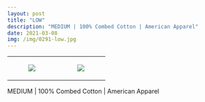 ```yaml
---
layout: post
title: "LOW"
description: "MEDIUM | 100% Combed Cotton | American Apparel"
date: 2021-03-08
img: /img/0291-low.jpg
---
```




<table style="width:100%;"><tr><td style="vertical-align:top;">
      <figure class="tmblr-full" data-orig-height="2048" data-orig-width="1365" data-orig-src="https://concertshirts.netlify.app/shirts/0291/0291-01.jpg"><img src="https://64.media.tumblr.com/347b95c80ab9d0cfb66734a5480e4791/d0fc408204c095bf-ee/s540x810/ac03107e74ee0b911c4e610b64fbff4bc2bf8594.jpg" data-orig-height="2048" data-orig-width="1365" data-orig-src="https://concertshirts.netlify.app/shirts/0291/0291-01.jpg"/></figure></td>
    <td style="vertical-align:top;">
      <figure class="tmblr-full" data-orig-height="2048" data-orig-width="1365" data-orig-src="https://concertshirts.netlify.app/shirts/0291/0291-02.jpg"><img src="https://64.media.tumblr.com/7bc371fa8c1a684f47358a84eb845efd/d0fc408204c095bf-75/s540x810/0003d23d23f6cbcd62431f9cf6733182d4b326c6.jpg" data-orig-height="2048" data-orig-width="1365" data-orig-src="https://concertshirts.netlify.app/shirts/0291/0291-02.jpg"/></figure></td>
  </tr></table><p>
  MEDIUM | 100% Combed Cotton | American Apparel
</p>
